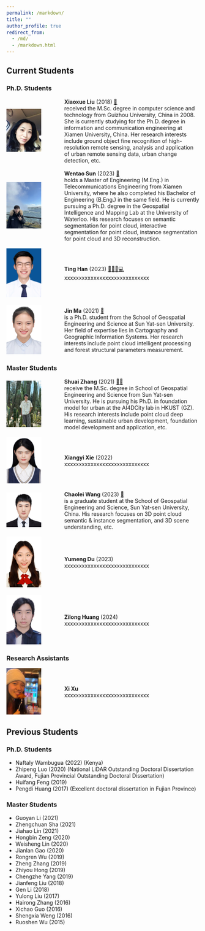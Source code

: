 ```yaml
---
permalink: /markdown/
title: ""
author_profile: true
redirect_from: 
  - /md/
  - /markdown.html
---
```


## Current Students
### Ph.D. Students
<div style="display: flex; align-items: center; width: 100%;">
  <div style="flex: 30%;">
    <a>
          <img src="https://github.com/Ting-Devin-Han/Epingpages.github.io/raw/master/images/XiaoxueLiu.png" alt="XiaoxueLiu" style="width: 60%;"/>
    </a>
  </div>
  <div style="flex: 70%;">
    <strong>Xiaoxue Liu</strong> (2018) <a href="mailto:liuxiaoxue@stu.xmu.edu.cn">📧</a><br>
    received the M.Sc. degree in computer science and technology from Guizhou University, China in 2008. She is currently studying for the Ph.D. degree in information and communication engineering at Xiamen University, China. Her research interests include ground object fine recognition of high-resolution remote sensing, analysis and application of urban remote sensing data, urban change detection, etc.<br>
  </div>
</div>
<br>
<div style="display: flex; align-items: center; width: 100%;">
  <div style="flex: 30%;">
    <a>
          <img src="https://github.com/Ting-Devin-Han/Epingpages.github.io/raw/master/images/WentaoSun.jpg" alt="WentaoSun" style="width: 60%;"/>
    </a>
  </div>
  <div style="flex: 70%;">
    <strong>Wentao Sun</strong> (2023) <a href="mailto:hbycswt@gmail.com">📧</a><br>
    holds a Master of Engineering (M.Eng.) in Telecommunications Engineering from Xiamen University, where he also completed his Bachelor of Engineering (B.Eng.) in the same field. He is currently pursuing a Ph.D. degree in the Geospatial Intelligence and Mapping Lab at the University of Waterloo. His research focuses on semantic segmentation for point cloud, interactive segmentation for point cloud, instance segmentation for point cloud and 3D reconstruction.<br>
  </div>
</div>
<br>
<div style="display: flex; align-items: center; width: 100%;">
  <div style="flex: 30%;">
    <a>
          <img src="https://github.com/Ting-Devin-Han/Epingpages.github.io/raw/master/images/TingHan.jpg" alt="TingHan" style="width: 60%;"/>
    </a>
  </div>
  <div style="flex: 70%;">
    <strong>Ting Han</strong> (2023) <a href="mailto:ting.devin.han@gmail.com">📧</a><a href="https://scholar.google.com/citations?user=IVWx-jwAAAAJ&hl=zh-CN&oi=ao">👨‍🎓</a><a href="https://github.com/Ting-Devin-Han?tab=repositories">💻</a><br>
    xxxxxxxxxxxxxxxxxxxxxxxxxxxxx<br>
  </div>
</div>
<br>
<div style="display: flex; align-items: center; width: 100%;">
  <div style="flex: 30%;">
    <a>
          <img src="https://github.com/Ting-Devin-Han/Epingpages.github.io/raw/master/images/JinMa.jpg" alt="JinMa" style="width: 60%;"/>
    </a>
  </div>
  <div style="flex: 70%;">
    <strong>Jin Ma</strong> (2021) <a href="mailto:majin8@mail2.sysu.edu.cn">📧</a><br>
    is a Ph.D. student from the School of Geospatial Engineering and Science at Sun Yat-sen University. Her field of expertise lies in Cartography and Geographic Information Systems. Her research interests include point cloud intelligent processing and forest structural parameters measurement.<br>
  </div>
</div>

### Master Students
<div style="display: flex; align-items: center; width: 100%;">
  <div style="flex: 30%;">
    <a>
          <img src="https://github.com/Ting-Devin-Han/Epingpages.github.io/raw/master/images/ShuaiZhang.jpg" alt="ShuaiZhang" style="width: 60%;"/>
    </a>
  </div>
  <div style="flex: 70%;">
    <strong>Shuai Zhang</strong> (2021) <a href="https://scholar.google.cz/citations?hl=zh-CN&user=7uwX40wAAAAJ">👨‍🎓</a><br>
    receive the M.Sc. degree in School of Geospatial Engineering and Science from Sun Yat-sen University. He is pursuing his Ph.D. in foundation model for urban at the AI4DCity lab in HKUST (GZ). His research interests include point cloud deep learning, sustainable urban development, foundation model development and application, etc.<br>
  </div>
</div>
<br>
<div style="display: flex; align-items: center; width: 100%;">
  <div style="flex: 30%;">
    <a>
          <img src="https://github.com/Ting-Devin-Han/Epingpages.github.io/raw/master/images/XiangyiXie.jpg" alt="XiangyiXie" style="width: 60%;"/>
    </a>
  </div>
  <div style="flex: 70%;">
    <strong>Xiangyi Xie</strong> (2022) <br>
    xxxxxxxxxxxxxxxxxxxxxxxxxxxxx<br>
  </div>
</div>
<br>
<div style="display: flex; align-items: center; width: 100%;">
  <div style="flex: 30%;">
    <a>
          <img src="https://github.com/Ting-Devin-Han/Epingpages.github.io/raw/master/images/ChaoleiWang.jpg" alt="ChaoleiWang" style="width: 60%;"/>
    </a>
  </div>
  <div style="flex: 70%;">
    <strong>Chaolei Wang</strong> (2023) <a href="mailto:wangchlei5@mail2.sysu.edu.cn">📧</a><br>
     is a graduate student at the School of Geospatial Engineering and Science, Sun Yat-sen University, China. His research focuses on 3D point cloud semantic & instance segmentation, and 3D scene understanding, etc.<br>
  </div>
</div>
<br>
<div style="display: flex; align-items: center; width: 100%;">
  <div style="flex: 30%;">
    <a>
        <img src="https://github.com/Ting-Devin-Han/Epingpages.github.io/raw/master/images/YumengDu.jpg" alt="YumengDu" style="width: 60%;"/>
    </a>
  </div>
  <div style="flex: 70%;">
    <strong>Yumeng Du</strong> (2023) <br>
    xxxxxxxxxxxxxxxxxxxxxxxxxxxxx<br>
  </div>
</div>
<br>
<div style="display: flex; align-items: center; width: 100%;">
  <div style="flex: 30%;">
    <a>
        <img src="https://github.com/Ting-Devin-Han/Epingpages.github.io/raw/master/images/ZilongHuang.jpg" alt="ZilongHuang" style="width: 60%;"/>
    </a>
  </div>
  <div style="flex: 70%;">
    <strong>Zilong Huang</strong> (2024) <br>
    xxxxxxxxxxxxxxxxxxxxxxxxxxxxx<br>
  </div>
</div>

### Research Assistants
<div style="display: flex; align-items: center; width: 100%;">
  <div style="flex: 30%;">
    <a>
        <img src="https://github.com/Ting-Devin-Han/Epingpages.github.io/raw/master/images/XiXu.jpg" alt="XiXu" style="width: 60%;"/>
    </a>
  </div>
  <div style="flex: 70%;">
    <strong>Xi Xu</strong><br>
    xxxxxxxxxxxxxxxxxxxxxxxxxxxxx<br>
  </div>
</div>

## Previous Students
### Ph.D. Students
- Naftaly Wambugua (2022) (Kenya)
- Zhipeng Luo (2020) (National LiDAR Outstanding Doctoral Dissertation Award, Fujian Provincial Outstanding Doctoral Dissertation)
- Huifang Feng (2019)
- Pengdi Huang (2017) (Excellent doctoral dissertation in Fujian Province)
  
### Master Students
- Guoyan Li (2021)
- Zhengchuan Sha (2021)
- Jiahao Lin (2021)
- Hongbin Zeng (2020)
- Weisheng Lin (2020)
- Jianlan Gao (2020)
- Rongren Wu (2019)
- Zheng Zhang (2019)
- Zhiyou Hong (2019)
- Chengzhe Yang (2019)
- Jianfeng Liu (2018)
- Gen Li (2018)
- Yulong Liu (2017)
- Hairong Zhang (2016)
- Xichao Guo (2016)
- Shengxia Weng (2016)
- Ruoshen Wu (2015)
